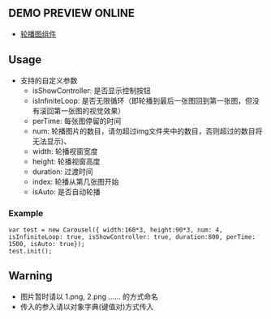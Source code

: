## DEMO PREVIEW ONLINE
- [轮播图组件](https://simplecoco.github.io/demo/Carousel/index.html)

## Usage

- 支持的自定义参数
	- isShowController: 是否显示控制按钮
	- isInfiniteLoop: 是否无限循环（即轮播到最后一张图回到第一张图，但没有滚回第一张图的视觉效果）
	- perTime: 每张图停留的时间
	- num: 轮播图片的数目，请勿超过img文件夹中的数目，否则超过的数目将无法显示)、
	- width: 轮播视窗宽度
	- height: 轮播视窗高度
	- duration: 过渡时间
	- index: 轮播从第几张图开始
	- isAuto: 是否自动轮播

### Example


```
var test = new Carousel({ width:160*3, height:90*3, num: 4, isInfiniteLoop: true, isShowController: true, duration:800, perTime: 1500, isAuto: true});
test.init();

```
## Warning
- 图片暂时请以 1.png, 2.png ...... 的方式命名
- 传入的参入请以对象字典(键值对)方式传入
